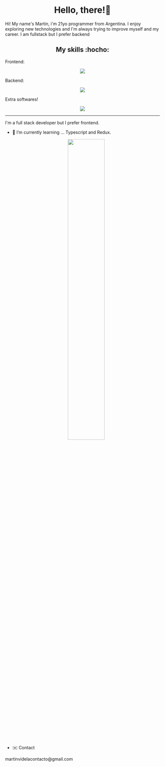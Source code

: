 <div align="center">
<h1 align="center"> Hello, there!👋</h1>
</div>

<p> Hi! My name's Martin, i'm 21yo programmer from Argentina. I enjoy exploring new technologies and I'm always trying to improve myself and my career. I am fullstack but I prefer backend </p>

<h2 align='center' >My skills :hocho:</h2>

Frontend:
<p align="center">
  <a href="https://skillicons.dev">
    <img src="https://skillicons.dev/icons?i=html,css,bootstrap,sass,js,vite,react,styledcomponents" />
  </a>
</p>
Backend:
<p align="center">
  <a href="https://skillicons.dev">
    <img src="https://skillicons.dev/icons?i=nodejs,express,firebase,mongodb,nestjs" />
  </a>
</p>

Extra softwares!
<p align="center">
  <a href="https://skillicons.dev">
    <img src="https://skillicons.dev/icons?i=git,github,gitlab" />
  </a>
</p>

<hr>

I'm a full stack developer but I prefer frontend.

- 🌱 I’m currently learning ... Typescript and Redux.

  <p align='center' >
    <img height='50%' width='auto' src='https://github-readme-stats.vercel.app/api/top-langs/?username=martinvidela&hide_progress=true&theme=gruvbox'>
  </p>

- :envelope: Contact
<p>martinvidelacontacto@gmail.com</p>
  
